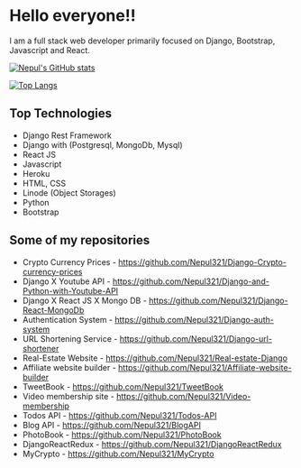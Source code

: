 # Hello everyone!!

 I am a full stack web developer primarily focused on Django, Bootstrap, Javascript and React.
 
 [![Nepul's GitHub stats](https://github-readme-stats.vercel.app/api?username=Nepul321&theme=radical)](https://github.com/anuraghazra/github-readme-stats)
 
 [![Top Langs](https://github-readme-stats.vercel.app/api/top-langs/?username=Nepul321)](https://github.com/anuraghazra/github-readme-stats)
 
## Top Technologies
 
 - Django Rest Framework
 - Django with (Postgresql, MongoDb, Mysql)
 - React JS
 - Javascript
 - Heroku
 - HTML, CSS
 - Linode (Object Storages)
 - Python
 - Bootstrap

## Some of my repositories

- Crypto Currency Prices - https://github.com/Nepul321/Django-Crypto-currency-prices
- Django X Youtube API - https://github.com/Nepul321/Django-and-Python-with-Youtube-API
- Django X React JS X Mongo DB - https://github.com/Nepul321/Django-React-MongoDb
- Authentication System - https://github.com/Nepul321/Django-auth-system
- URL Shortening Service - https://github.com/Nepul321/Django-url-shortener
- Real-Estate Website - https://github.com/Nepul321/Real-estate-Django
- Affiliate website builder - https://github.com/Nepul321/Affiliate-website-builder
- TweetBook - https://github.com/Nepul321/TweetBook
- Video membership site - https://github.com/Nepul321/Video-membership
- Todos API - https://github.com/Nepul321/Todos-API
- Blog API - https://github.com/Nepul321/BlogAPI
- PhotoBook - https://github.com/Nepul321/PhotoBook
- DjangoReactRedux - https://github.com/Nepul321/DjangoReactRedux
- MyCrypto - https://github.com/Nepul321/MyCrypto
